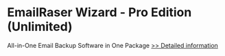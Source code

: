 # EmailRaser Wizard - Pro Edition (Unlimited)
All-in-One Email Backup Software in One Package
[>> Detailed information](https://secure.shareit.com/shareit/product.html?productid=300999903&affiliateid=200057808)